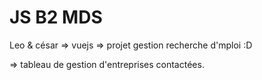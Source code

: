 # JS B2 MDS

Leo & césar => vuejs => projet gestion recherche d'mploi :D

=> tableau de gestion d'entreprises contactées.